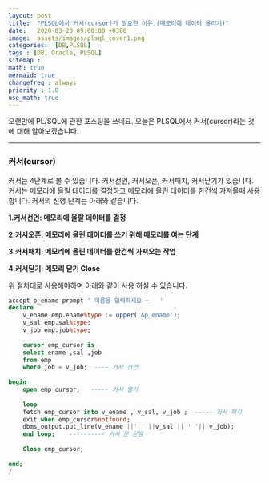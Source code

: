 ```yaml
---
layout: post
title:  "PLSQL에서 커서(cursor)가 필요한 이유.(메모리에 데이터 올리기)"
date:   2020-03-20 09:00:00 +0300
image:  assets/images/plsql_cover1.png
categories:  [DB,PLSQL]
tags : [DB, Oracle, PLSQL]
sitemap :
math: true
mermaid: true
changefreq : always
priority : 1.0
use_math: true
---
```


오랜만에 PL/SQL에 관한 포스팅을 쓰네요. 오늘은 PLSQL에서 커서(cursor)라는 것에 대해 알아보겠습니다.

--------

### 커서(cursor)

커서는 4단계로 볼 수 있습니다. 커서선언, 커서오픈, 커서패치, 커서닫기가 있습니다.  
커서는 메모리에 올릴 데이터를 결정하고 메모리에 올린 데이터를 한건씩 가져올때 사용합니다. 커서의 진행 단계는 아래와 같습니다.


**1.커서선언: 메모리에 올랄 데이터를 결정**  

**2.커서오픈: 메모리에 올린 데이터를 쓰기 위해 메모리를 여는 단계**  

**3.커서패치: 메모리에 올린 데이터를 한건씩 가져오는 작업**  

**4.커서닫기:  메모리 닫기 Close**  
 

위 절차대로 사용해야하며 아래와 같이 사용 하실 수 있습니다.


```sql
accept p_ename prompt ' 이름을 입력하세요 ~   ' 
declare 
    v_ename emp.ename%type := upper('&p_ename');
    v_sal emp.sal%type;
    v_job emp.job%type;
    
    cursor emp_cursor is 
    select ename ,sal ,job
    from emp 
    where job = v_job;  ---- 커서 선언 
    
begin 
    open emp_cursor;   ----- 커서 열기 
    
    loop 
    fetch emp_cursor into v_ename , v_sal, v_job ;  ----- 커서 패치 
    exit when emp_cursor%notfound;  
    dbms_output.put_line(v_ename ||' ' ||v_sal || ' '|| v_job);
    end loop;    ---------- 커서 문 닫음 
    
    Close emp_cursor;
    
end;
/
```






